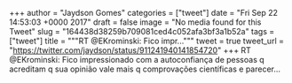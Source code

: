 
+++
author = "Jaydson Gomes"
categories = ["tweet"]
date = "Fri Sep 22 14:53:03 +0000 2017"
draft = false
image = "No media found for this Tweet"
slug = "164438d38259b709081ced4c052afa3bf3a1b52a"
tags = ["tweet"]
title = """RT @EKrominski: Fico impr..."""
tweet = true
tweet_url = "https://twitter.com/jaydson/status/911241940141854720"
+++
RT @EKrominski: Fico impressionado com a autoconfiança de pessoas q acreditam q sua opinião vale mais q comprovações científicas e parecer…
